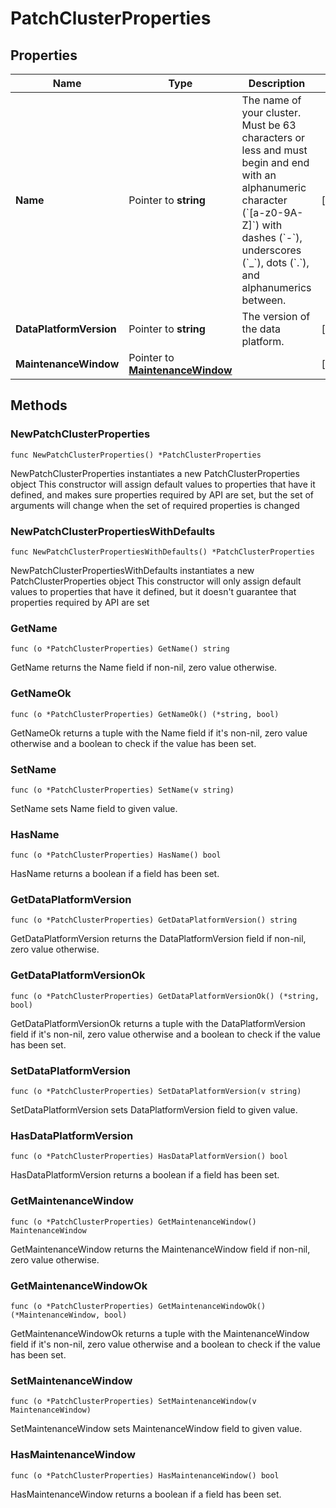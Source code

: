 # PatchClusterProperties

## Properties

|Name | Type | Description | Notes|
|------------ | ------------- | ------------- | -------------|
|**Name** | Pointer to **string** | The name of your cluster. Must be 63 characters or less and must begin and end with an alphanumeric character (&#x60;[a-z0-9A-Z]&#x60;) with dashes (&#x60;-&#x60;), underscores (&#x60;_&#x60;), dots (&#x60;.&#x60;), and alphanumerics between.  | [optional] |
|**DataPlatformVersion** | Pointer to **string** | The version of the data platform.  | [optional] |
|**MaintenanceWindow** | Pointer to [**MaintenanceWindow**](MaintenanceWindow.md) |  | [optional] |

## Methods

### NewPatchClusterProperties

`func NewPatchClusterProperties() *PatchClusterProperties`

NewPatchClusterProperties instantiates a new PatchClusterProperties object
This constructor will assign default values to properties that have it defined,
and makes sure properties required by API are set, but the set of arguments
will change when the set of required properties is changed

### NewPatchClusterPropertiesWithDefaults

`func NewPatchClusterPropertiesWithDefaults() *PatchClusterProperties`

NewPatchClusterPropertiesWithDefaults instantiates a new PatchClusterProperties object
This constructor will only assign default values to properties that have it defined,
but it doesn't guarantee that properties required by API are set

### GetName

`func (o *PatchClusterProperties) GetName() string`

GetName returns the Name field if non-nil, zero value otherwise.

### GetNameOk

`func (o *PatchClusterProperties) GetNameOk() (*string, bool)`

GetNameOk returns a tuple with the Name field if it's non-nil, zero value otherwise
and a boolean to check if the value has been set.

### SetName

`func (o *PatchClusterProperties) SetName(v string)`

SetName sets Name field to given value.

### HasName

`func (o *PatchClusterProperties) HasName() bool`

HasName returns a boolean if a field has been set.

### GetDataPlatformVersion

`func (o *PatchClusterProperties) GetDataPlatformVersion() string`

GetDataPlatformVersion returns the DataPlatformVersion field if non-nil, zero value otherwise.

### GetDataPlatformVersionOk

`func (o *PatchClusterProperties) GetDataPlatformVersionOk() (*string, bool)`

GetDataPlatformVersionOk returns a tuple with the DataPlatformVersion field if it's non-nil, zero value otherwise
and a boolean to check if the value has been set.

### SetDataPlatformVersion

`func (o *PatchClusterProperties) SetDataPlatformVersion(v string)`

SetDataPlatformVersion sets DataPlatformVersion field to given value.

### HasDataPlatformVersion

`func (o *PatchClusterProperties) HasDataPlatformVersion() bool`

HasDataPlatformVersion returns a boolean if a field has been set.

### GetMaintenanceWindow

`func (o *PatchClusterProperties) GetMaintenanceWindow() MaintenanceWindow`

GetMaintenanceWindow returns the MaintenanceWindow field if non-nil, zero value otherwise.

### GetMaintenanceWindowOk

`func (o *PatchClusterProperties) GetMaintenanceWindowOk() (*MaintenanceWindow, bool)`

GetMaintenanceWindowOk returns a tuple with the MaintenanceWindow field if it's non-nil, zero value otherwise
and a boolean to check if the value has been set.

### SetMaintenanceWindow

`func (o *PatchClusterProperties) SetMaintenanceWindow(v MaintenanceWindow)`

SetMaintenanceWindow sets MaintenanceWindow field to given value.

### HasMaintenanceWindow

`func (o *PatchClusterProperties) HasMaintenanceWindow() bool`

HasMaintenanceWindow returns a boolean if a field has been set.


